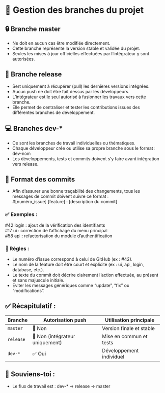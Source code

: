 # 🌿 Gestion des branches du projet

## 🔒 Branche master
 - Ne doit en aucun cas être modifiée directement.
 - Cette branche représente la version stable et validée du projet.
 - Seules les mises à jour officielles effectuées par l’intégrateur y sont autorisées.


## 🚀 Branche release
 - Sert uniquement à récupérer (pull) les dernières versions intégrées.
 - Aucun push ne doit être fait dessus par les développeurs.
 - L’intégrateur est le seul autorisé à fusionner les travaux vers cette branche.
 - Elle permet de centraliser et tester les contributions issues des différentes branches de développement.


## 💻 Branches dev-*
 - Ce sont les branches de travail individuelles ou thématiques.
 - Chaque développeur crée ou utilise sa propre branche sous le format : dev-nom
 - Les développements, tests et commits doivent s’y faire avant intégration vers release.


## 🧱 Format des commits
 - Afin d’assurer une bonne traçabilité des changements, tous les messages de commit doivent suivre ce format :  
#[numéro_issue] [feature] : [description du commit]

### ✅ Exemples :
#42 login : ajout de la vérification des identifiants  
#17 ui : correction de l’affichage du menu principal  
#58 api : refactorisation du module d’authentification  

### 🧩 Règles :
 - Le numéro d’issue correspond à celui de GitHub (ex : #42).
 - Le nom de la feature doit être court et explicite (ex : ui, api, login, database, etc.).
 - Le texte du commit doit décrire clairement l’action effectuée, au présent et sans majuscule initiale.
 - Éviter les messages génériques comme “update”, “fix” ou “modifications”.


## ✅ Récapitulatif :
| Branche   | Autorisation push               | Utilisation principale   |
| --------- | ------------------------------- | ------------------------ |
| `master`  | 🚫 Non                          | Version finale et stable |
| `release` | 🚫 Non (intégrateur uniquement) | Mise en commun et tests  |
| `dev-*`   | ✅ Oui                           | Développement individuel |


## 🔁 Souviens-toi :
- Le flux de travail est : dev-* → release → master

